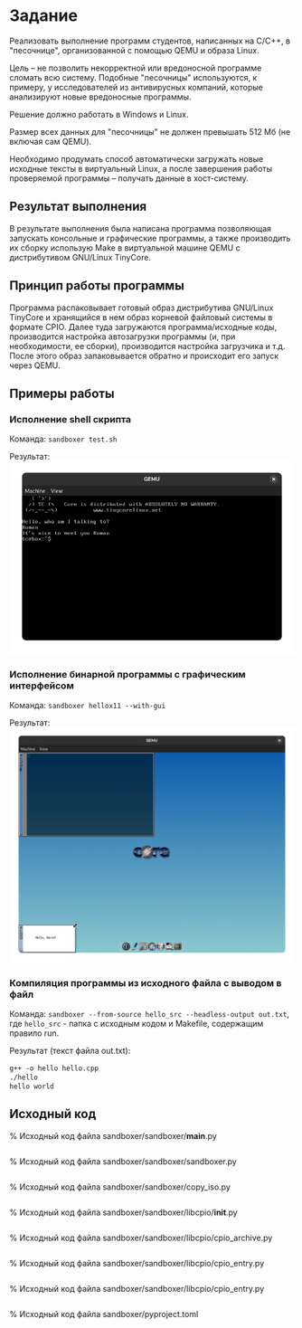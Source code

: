 # Задание
Реализовать выполнение программ студентов, написанных на C/C++, в "песочнице", организованной с помощью QEMU и образа Linux.

Цель – не позволить некорректной или вредоносной программе сломать всю систему. Подобные "песочницы" используются, к примеру, у исследователей из антивирусных компаний, которые анализируют новые вредоносные программы.

Решение должно работать в Windows и Linux.

Размер всех данных для "песочницы" не должен превышать 512 Мб (не включая сам QEMU).

Необходимо продумать способ автоматически загружать новые исходные тексты в виртуальный Linux, а после завершения работы проверяемой программы – получать данные в хост-систему.

## Результат выполнения
В результате выполнения была написана программа позволяющая запускать консольные и графические программы, а также производить их сборку использую Make в виртуальной машине QEMU с дистрибутивом GNU/Linux TinyCore.

## Принцип работы программы
Программа распаковывает готовый образ дистрибутива GNU/Linux TinyCore и хранящийся в нем образ корневой файловый системы в формате CPIO. Далее туда загружаются программа/исходные коды, производится настройка автозагрузки программы (и, при необходимости, ее сборки), производится настройка загрузчика и т.д. После этого образ запаковывается обратно и происходит его запуск через QEMU.

## Примеры работы
### Исполнение shell скрипта
Команда: `sandboxer test.sh`

Результат:
![img.png](img.png)

### Исполнение бинарной программы с графическим интерфейсом
Команда: `sandboxer hellox11 --with-gui`

Результат:
![img_1.png](img_1.png)

### Компиляция программы из исходного файла с выводом в файл
Команда: `sandboxer --from-source hello_src --headless-output out.txt`, где `hello_src` - папка с исходным кодом и Makefile, содержащим правило run.

Результат (текст файла out.txt):

```
g++ -o hello hello.cpp
./hello
hello world
```

## Исходный код
% Исходный код файла sandboxer/sandboxer/__main__.py
```python ./sandboxer/sandboxer/__main__.py
```

% Исходный код файла sandboxer/sandboxer/sandboxer.py
```python ./sandboxer/sandboxer/sandboxer.py
```

% Исходный код файла sandboxer/sandboxer/copy_iso.py
```python ./sandboxer/sandboxer/copy_iso.py
```

% Исходный код файла sandboxer/sandboxer/libcpio/__init__.py
```python ./sandboxer/sandboxer/libcpio/__init__.py
```

% Исходный код файла sandboxer/sandboxer/libcpio/cpio_archive.py
```python ./sandboxer/sandboxer/libcpio/cpio_archive.py
```

% Исходный код файла sandboxer/sandboxer/libcpio/cpio_entry.py
```python ./sandboxer/sandboxer/libcpio/cpio_entry.py
```

% Исходный код файла sandboxer/sandboxer/libcpio/cpio_entry.py
```python ./sandboxer/sandboxer/libcpio/cpio_entry.py
```

% Исходный код файла sandboxer/pyproject.toml
```toml ./sandboxer/pyproject.toml
```
